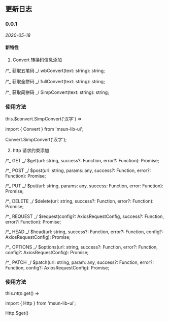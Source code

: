 ## 更新日志

### 0.0.1

_2020-05-18_

#### 新特性

1. Convert 转换码信息添加

/\*_ 获取五笔码 _/ wbConvert(text: string): string;

/\*_ 获取全拼码 _/ fullConvert(text: string): string;

/\*_ 获取简拼码 _/ SimpConvert(text: string): string;

### 使用方法

this.\$convert.SimpConvert('汉字') =>

import { Convert } from 'msun-lib-ui';

Convert.SimpConvert('汉字');

2. http 请求约束添加

/\*_ GET _/ 
$get(url: string, success?: Function, error?: Function): Promise<any>;

/\*_ POST _/ 
$post(url: string, params: any, success?: Function, error?: Function): Promise<any>;

/\*_ PUT _/ 
$put(url: string, params: any, success: Function, error: Function): Promise<any>;

/\*_ DELETE _/ 
$delete(url: string, success?: Function, error?: Function): Promise<any>;

/\*_ REQUEST _/ 
$request(config?: AxiosRequestConfig, success?: Function, error?: Function): Promise<any>;

/\*_ HEAD _/ 
$head(url: string, success?: Function, error?: Function, config?: AxiosRequestConfig): Promise<any>;

/\*_ OPTIONS _/ 
$options(url: string, success?: Function, error?: Function, config?: AxiosRequestConfig): Promise<any>;

/\*_ PATCH _/ 
$patch(url: string, param: any, success?: Function, error?: Function, config?: AxiosRequestConfig): Promise<any>;

### 使用方法

this.$http.$get() => 

import { Http } from 'msun-lib-ui';

Http.$get()